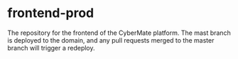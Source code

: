 # frontend-prod
The repository for the frontend of the CyberMate platform. The mast branch is deployed to the domain, and any pull requests merged to the master branch will trigger a redeploy.
